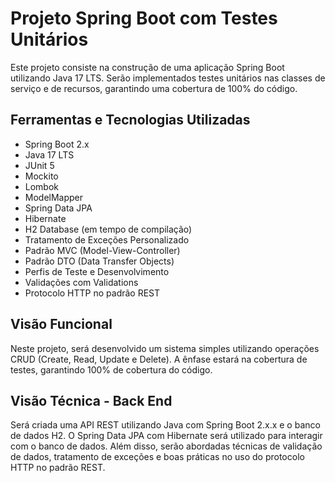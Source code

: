 # Projeto Spring Boot com Testes Unitários


Este projeto consiste na construção de uma aplicação Spring Boot utilizando Java 17 LTS. Serão implementados testes unitários nas classes de serviço e de recursos, garantindo uma cobertura de 100% do código.

## Ferramentas e Tecnologias Utilizadas

- Spring Boot 2.x
- Java 17 LTS
- JUnit 5
- Mockito
- Lombok
- ModelMapper
- Spring Data JPA
- Hibernate
- H2 Database (em tempo de compilação)
- Tratamento de Exceções Personalizado
- Padrão MVC (Model-View-Controller)
- Padrão DTO (Data Transfer Objects)
- Perfis de Teste e Desenvolvimento
- Validações com Validations
- Protocolo HTTP no padrão REST

## Visão Funcional

Neste projeto, será desenvolvido um sistema simples utilizando operações CRUD (Create, Read, Update e Delete). A ênfase estará na cobertura de testes, garantindo 100% de cobertura do código.

## Visão Técnica - Back End

Será criada uma API REST utilizando Java com Spring Boot 2.x.x e o banco de dados H2. O Spring Data JPA com Hibernate será utilizado para interagir com o banco de dados. Além disso, serão abordadas técnicas de validação de dados, tratamento de exceções e boas práticas no uso do protocolo HTTP no padrão REST.
